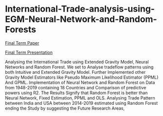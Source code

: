 # International-Trade-analysis-using-EGM-Neural-Network-and-Random-Forests

[Final Term Paper](https://atulumak.github.io/-International-Trade-analysis-using-EGM-Neural-Network-and-Random-Forests/Final_Term_Paper_International_Trade_Analysis_EGM_NeuralNetwork_Random_Forest_190202.pdf)


[Final Term Presentation](https://atulumak.github.io/-International-Trade-analysis-using-EGM-Neural-Network-and-Random-Forests/Final_Term_Presentation_International_Trade_Analysis_EGM_NeuralNetwork_Random_Forest_190202.pdf)


Analysing the International Trade using Extended Gravity Model, Neural Networks and Random Forest. We set to Analyse tradeflow patterns using both Intuitive and Extended Gravity Model. Further Implemented other Gravity Model Estimators like Pseudo Maximum Likelihood Estimator (PPML) And GPML. Implementation of Neural Network and Random Forest on Data from 1948-2019 containing 18 Countries and Comparison of predictive powers using R2. The Results Signify that Random Forest is better than Neural Network, Fixed Estimation, PPML and OLS.  Analysing Trade Pattern between India and USA between 2014-2019 estimated using Random Forest ending the Study by suggesting the Future Research Areas, 
